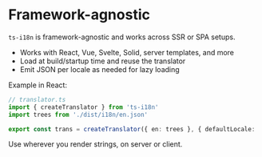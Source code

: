 # Framework-agnostic

`ts-i18n` is framework-agnostic and works across SSR or SPA setups.

- Works with React, Vue, Svelte, Solid, server templates, and more
- Load at build/startup time and reuse the translator
- Emit JSON per locale as needed for lazy loading

Example in React:

```ts
// translator.ts
import { createTranslator } from 'ts-i18n'
import trees from './dist/i18n/en.json'

export const trans = createTranslator({ en: trees }, { defaultLocale: 'en' })
```

Use wherever you render strings, on server or client.
